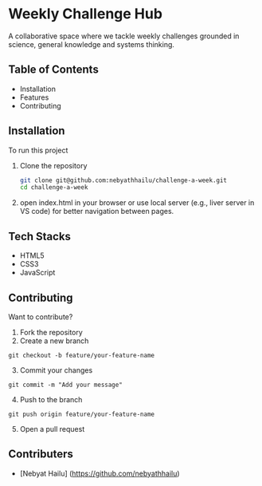 # Weekly Challenge Hub
A collaborative space where we tackle weekly challenges grounded in science, general knowledge and systems thinking.

## Table of Contents
- Installation
- Features
- Contributing

## Installation
To run this project
1. Clone the repository
   ``` bash
   git clone git@github.com:nebyathhailu/challenge-a-week.git
   cd challenge-a-week
   ```
2. open index.html in your browser or use local server (e.g., liver server in VS code) for better navigation between pages.

## Tech Stacks
- HTML5
- CSS3
- JavaScript
  
## Contributing
Want to contribute?
1. Fork the repository
2. Create a new branch
```
git checkout -b feature/your-feature-name
```
3. Commit your changes
```
git commit -m "Add your message"
```
4. Push to the branch
```
git push origin feature/your-feature-name
```
5. Open a pull request

## Contributers
- [Nebyat Hailu] (https://github.com/nebyathhailu)
   
   



